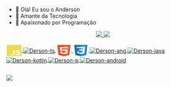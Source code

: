 - 👋 Olá! Eu sou o Anderson
- 👀 Amante da Tecnologia
- 🌱 Apaixonado por Programação


<div align="center">
  <a href="https://github.com/DersonSilva">
  <img height="180em" src="https://github-readme-stats.vercel.app/api?username=DersonSilva&show_icons=true&theme=cobalt&include_all_commits=true&count_private=true"/>
  <img height="180em" src="https://github-readme-stats.vercel.app/api/top-langs/?username=DersonSilva&layout=compact&langs_count=7&theme=cobalt"/>
</div>
  
  
  <div style="display: inline_block"><br>
  <img align="center" alt="Derson-Js" height="30" width="40" src="https://raw.githubusercontent.com/devicons/devicon/master/icons/javascript/javascript-plain.svg">
  <img align="center" alt="Derson-ts" height="30" width="40" <img src="https://cdn.jsdelivr.net/gh/devicons/devicon/icons/typescript/typescript-original.svg" />
  <img align="center" alt="Derson-HTML" height="30" width="40" src="https://raw.githubusercontent.com/devicons/devicon/master/icons/html5/html5-original.svg">
  <img align="center" alt="Derson-CSS" height="30" width="40" src="https://raw.githubusercontent.com/devicons/devicon/master/icons/css3/css3-original.svg">
  <img align="center" alt="Derson-ang" height="30" width="40" <img src="https://cdn.jsdelivr.net/gh/devicons/devicon/icons/angularjs/angularjs-original.svg" />
  <img align="center" alt="Derson-java" height="50" width="50"<img src="https://cdn.jsdelivr.net/gh/devicons/devicon/icons/java/java-original-wordmark.svg" />
  <img align="center" alt="Derson-kotlin" height="60" width="60" <img src="https://cdn.jsdelivr.net/gh/devicons/devicon/icons/kotlin/kotlin-original-wordmark.svg" />
 <img align="center" alt="Derson-p" height="40" width="40" <img src="https://cdn.jsdelivr.net/gh/devicons/devicon/icons/postgresql/postgresql-original-wordmark.svg" />
 <img align="center" alt="Derson-android" height="40" width="40"<img src="https://cdn.jsdelivr.net/gh/devicons/devicon/icons/android/android-original-wordmark.svg"/>
  
  



  </div>
  
  
  ##

<div> 
  <a href="https://www.linkedin.com/in/anderson-pereira-da-silva-718119239/" target="_blank"><img src="https://img.shields.io/badge/-LinkedIn-%230077B5?style=for-the-badge&logo=linkedin&logoColor=white" target="_blank"></a> 
  
</div>

